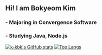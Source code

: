 ## Hi! I am Bokyeom Kim
### - Majoring in Convergence Software 
### - Studying Java, Node.js

[![k-kbk's GitHub stats](https://github-readme-stats.vercel.app/api?username=k-kbk&theme=algolia&hide=prs,issuses,contribs)](https://github.com/anuraghazra/github-readme-stats)
[![Top Langs](https://github-readme-stats.vercel.app/api/top-langs/?username=k-kbk&layout=compact&exclude_repo=Back-End)](https://github.com/anuraghazra/github-readme-stats)

